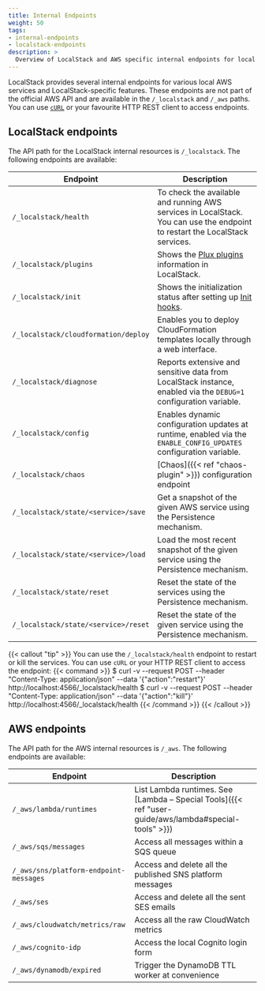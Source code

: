 ```yaml
---
title: Internal Endpoints
weight: 50
tags:
- internal-endpoints
- localstack-endpoints
description: >
  Overview of LocalStack and AWS specific internal endpoints for local development and testing
---
```


LocalStack provides several internal endpoints for various local AWS services and LocalStack-specific features. These endpoints are not part of the official AWS API and are available in the `/_localstack` and `/_aws` paths. You can use [`cURL`](https://curl.se/) or your favourite HTTP REST client to access endpoints.

## LocalStack endpoints

The API path for the LocalStack internal resources is `/_localstack`. The following endpoints are available:

| Endpoint | Description |
| ------------------------------------ | --------------------------------------------------------------------------- |
| `/_localstack/health`                | To check the available and running AWS services in LocalStack. You can use the endpoint to restart the LocalStack services.  |
| `/_localstack/plugins`               | Shows the [Plux plugins ](https://github.com/localstack/localstack/blob/master/docs/localstack-concepts/README.md#plugins) information in LocalStack. |
| `/_localstack/init`                  | Shows the initialization status after setting up [Init hooks](https://docs.localstack.cloud/references/init-hooks/). |
| `/_localstack/cloudformation/deploy` | Enables you to deploy CloudFormation templates locally through a web interface. |
| `/_localstack/diagnose`              | Reports extensive and sensitive data from LocalStack instance, enabled via the `DEBUG=1` configuration variable. |
| `/_localstack/config`                | Enables dynamic configuration updates at runtime, enabled via the `ENABLE_CONFIG_UPDATES` configuration variable.  |
| `/_localstack/chaos`                 | [Chaos]({{< ref "chaos-plugin" >}}) configuration endpoint |
| `/_localstack/state/<service>/save`  | Get a snapshot of the given AWS service using the Persistence mechanism. |
| `/_localstack/state/<service>/load`  | Load the most recent snapshot of the given service using the Persistence mechanism. |
| `/_localstack/state/reset`           | Reset the state of the services using the Persistence mechanism. |
| `/_localstack/state/<service>/reset` | Reset the state of the given service using the Persistence mechanism. |

{{< callout "tip" >}}
You can use the `/_localstack/health` endpoint to restart or kill the services. You can use `cURL` or your HTTP REST client to access the endpoint:
{{< command >}}
$ curl -v --request POST --header "Content-Type: application/json"  --data '{"action":"restart"}' http://localhost:4566/_localstack/health
$ curl -v --request POST --header "Content-Type: application/json"  --data '{"action":"kill"}' http://localhost:4566/_localstack/health
{{< /command >}}
{{< /callout >}}

## AWS endpoints

The API path for the AWS internal resources is `/_aws`. The following endpoints are available:

| Endpoint                               | Description                                               |
|----------------------------------------|-----------------------------------------------------------|
| `/_aws/lambda/runtimes`                | List Lambda runtimes. See [Lambda – Special Tools]({{< ref "user-guide/aws/lambda#special-tools" >}}) |
| `/_aws/sqs/messages`                   | Access all messages within a SQS queue                    |
| `/_aws/sns/platform-endpoint-messages` | Access and delete all the published SNS platform messages |
| `/_aws/ses`                            | Access and delete all the sent SES emails                 |
| `/_aws/cloudwatch/metrics/raw`         | Access all the raw CloudWatch metrics                     |
| `/_aws/cognito-idp`                    | Access the local Cognito login form                       |
| `/_aws/dynamodb/expired`               | Trigger the DynamoDB TTL worker at convenience            |
